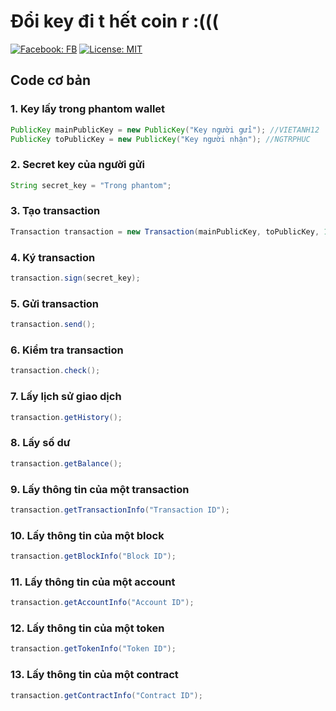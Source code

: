 # Đổi key đi t hết coin r :(((
[![Facebook: FB](https://img.shields.io/badge/Facebook-FB
)](https://www.facebook.com/hiimcorn)
[![License: MIT](https://img.shields.io/badge/License-MIT-yellow.svg)](https://opensource.org/licenses/MIT)


## Code cơ bản

### 1. Key lấy trong phantom wallet
```java
PublicKey mainPublicKey = new PublicKey("Key người gửi"); //VIETANH12
PublicKey toPublicKey = new PublicKey("Key người nhận"); //NGTRPHUC
``` 
### 2. Secret key của người gửi
```java
String secret_key = "Trong phantom";
```
### 3. Tạo transaction
```java
Transaction transaction = new Transaction(mainPublicKey, toPublicKey, 1000, secret_key);
```
### 4. Ký transaction
```java
transaction.sign(secret_key);
```
### 5. Gửi transaction
```java
transaction.send();
```
### 6. Kiểm tra transaction
```java
transaction.check();
```
### 7. Lấy lịch sử giao dịch
```java
transaction.getHistory();
```
### 8. Lấy số dư
```java
transaction.getBalance();
```
### 9. Lấy thông tin của một transaction
```java
transaction.getTransactionInfo("Transaction ID");
```
### 10. Lấy thông tin của một block
```java
transaction.getBlockInfo("Block ID");
```
### 11. Lấy thông tin của một account
```java
transaction.getAccountInfo("Account ID");
```
### 12. Lấy thông tin của một token
```java
transaction.getTokenInfo("Token ID");
```
### 13. Lấy thông tin của một contract
```java
transaction.getContractInfo("Contract ID");
```

